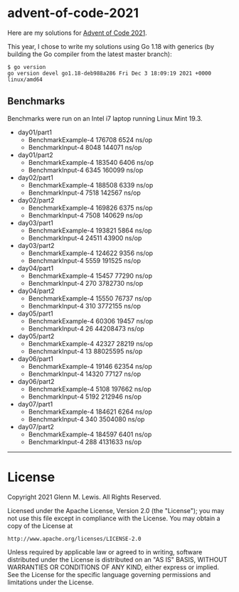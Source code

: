 # advent-of-code-2021

Here are my solutions for [Advent of Code 2021](https://adventofcode.com/2021).

This year, I chose to write my solutions using Go 1.18 with generics
(by building the Go compiler from the latest master branch):

```
$ go version
go version devel go1.18-deb988a286 Fri Dec 3 18:09:19 2021 +0000 linux/amd64
```

## Benchmarks

Benchmarks were run on an Intel i7 laptop running Linux Mint 19.3.

- day01/part1
  - BenchmarkExample-4   	  176708	      6524 ns/op
  - BenchmarkInput-4     	    8048	    144071 ns/op
- day01/part2
  - BenchmarkExample-4   	  183540	      6406 ns/op
  - BenchmarkInput-4     	    6345	    160099 ns/op
- day02/part1
  - BenchmarkExample-4   	  188508	      6339 ns/op
  - BenchmarkInput-4     	    7518	    142567 ns/op
- day02/part2
  - BenchmarkExample-4   	  169826	      6375 ns/op
  - BenchmarkInput-4     	    7508	    140629 ns/op
- day03/part1
  - BenchmarkExample-4   	  193821	      5864 ns/op
  - BenchmarkInput-4     	   24511	     43900 ns/op
- day03/part2
  - BenchmarkExample-4   	  124622	      9356 ns/op
  - BenchmarkInput-4     	    5559	    191525 ns/op
- day04/part1
  - BenchmarkExample-4   	   15457	     77290 ns/op
  - BenchmarkInput-4     	     270	   3782730 ns/op
- day04/part2
  - BenchmarkExample-4   	   15550	     76737 ns/op
  - BenchmarkInput-4     	     310	   3772155 ns/op
- day05/part1
  - BenchmarkExample-4   	   60306	     19457 ns/op
  - BenchmarkInput-4     	      26	  44208473 ns/op
- day05/part2
  - BenchmarkExample-4   	   42327	     28219 ns/op
  - BenchmarkInput-4     	      13	  88025595 ns/op
- day06/part1
  - BenchmarkExample-4   	   19146	     62354 ns/op
  - BenchmarkInput-4     	   14320	     77127 ns/op
- day06/part2
  - BenchmarkExample-4   	    5108	    197662 ns/op
  - BenchmarkInput-4     	    5192	    212946 ns/op
- day07/part1
  - BenchmarkExample-4   	  184621	      6264 ns/op
  - BenchmarkInput-4     	     340	   3504080 ns/op
- day07/part2
  - BenchmarkExample-4   	  184597	      6401 ns/op
  - BenchmarkInput-4     	     288	   4131633 ns/op

----------------------------------------------------------------------

# License

Copyright 2021 Glenn M. Lewis. All Rights Reserved.

Licensed under the Apache License, Version 2.0 (the "License");
you may not use this file except in compliance with the License.
You may obtain a copy of the License at

    http://www.apache.org/licenses/LICENSE-2.0

Unless required by applicable law or agreed to in writing, software
distributed under the License is distributed on an "AS IS" BASIS,
WITHOUT WARRANTIES OR CONDITIONS OF ANY KIND, either express or implied.
See the License for the specific language governing permissions and
limitations under the License.
